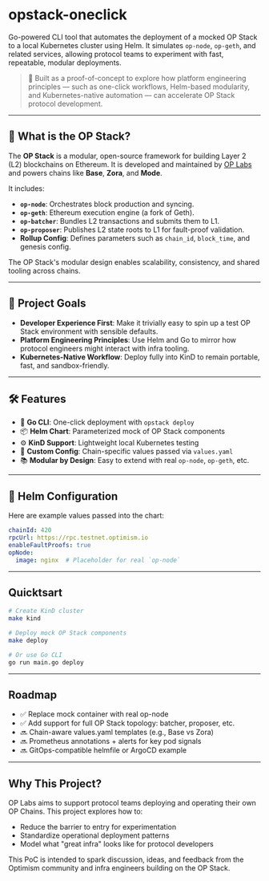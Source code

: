 # opstack-oneclick
Go-powered CLI tool that automates the deployment of a mocked OP Stack to a local Kubernetes cluster using Helm. It simulates `op-node`, `op-geth`, and related services, allowing protocol teams to experiment with fast, repeatable, modular deployments.

> 🧠 Built as a proof-of-concept to explore how platform engineering principles — such as one-click workflows, Helm-based modularity, and Kubernetes-native automation — can accelerate OP Stack protocol development.

---

## 🧱 What is the OP Stack?

The **OP Stack** is a modular, open-source framework for building Layer 2 (L2) blockchains on Ethereum. It is developed and maintained by [OP Labs](https://www.optimism.io/) and powers chains like **Base**, **Zora**, and **Mode**.

It includes:

- **`op-node`**: Orchestrates block production and syncing.
- **`op-geth`**: Ethereum execution engine (a fork of Geth).
- **`op-batcher`**: Bundles L2 transactions and submits them to L1.
- **`op-proposer`**: Publishes L2 state roots to L1 for fault-proof validation.
- **Rollup Config**: Defines parameters such as `chain_id`, `block_time`, and genesis config.

The OP Stack's modular design enables scalability, consistency, and shared tooling across chains.

---

## 🎯 Project Goals

- **Developer Experience First**: Make it trivially easy to spin up a test OP Stack environment with sensible defaults.
- **Platform Engineering Principles**: Use Helm and Go to mirror how protocol engineers might interact with infra tooling.
- **Kubernetes-Native Workflow**: Deploy fully into KinD to remain portable, fast, and sandbox-friendly.

---

## 🛠️ Features

- 🧰 **Go CLI**: One-click deployment with `opstack deploy`
- 📦 **Helm Chart**: Parameterized mock of OP Stack components
- ⚙️ **KinD Support**: Lightweight local Kubernetes testing
- 🔧 **Custom Config**: Chain-specific values passed via `values.yaml`
- 📚 **Modular by Design**: Easy to extend with real `op-node`, `op-geth`, etc.

---

## 📄 Helm Configuration

Here are example values passed into the chart:

```yaml
chainId: 420
rpcUrl: https://rpc.testnet.optimism.io
enableFaultProofs: true
opNode:
  image: nginx  # Placeholder for real `op-node`
```
---

## Quicktsart

```bash
# Create KinD cluster
make kind

# Deploy mock OP Stack components
make deploy

# Or use Go CLI
go run main.go deploy
```
---

## Roadmap

- ✅ Replace mock container with real op-node
- ✅ Add support for full OP Stack topology: batcher, proposer, etc.
- 🔜 Chain-aware values.yaml templates (e.g., Base vs Zora)
- 🔜 Prometheus annotations + alerts for key pod signals
- 🔜 GitOps-compatible helmfile or ArgoCD example

---

## Why This Project?
OP Labs aims to support protocol teams deploying and operating their own OP Chains. This project explores how to:

- Reduce the barrier to entry for experimentation
- Standardize operational deployment patterns
- Model what "great infra" looks like for protocol developers

This PoC is intended to spark discussion, ideas, and feedback from the Optimism community and infra engineers building on the OP Stack.
